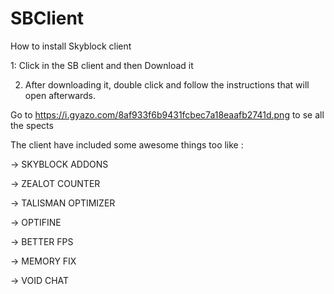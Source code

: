 # SBClient

How to install Skyblock client

1: Click in the SB client and then Download it 

2. After downloading it, double click and follow the instructions that will open afterwards.

Go to https://i.gyazo.com/8af933f6b9431fcbec7a18eaafb2741d.png to se all the spects

The client have included some awesome things too like :

-> SKYBLOCK ADDONS

-> ZEALOT COUNTER

-> TALISMAN OPTIMIZER

-> OPTIFINE

-> BETTER FPS

-> MEMORY FIX

-> VOID CHAT
